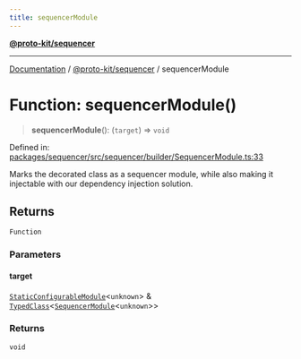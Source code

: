 ```yaml
---
title: sequencerModule
---
```


[**@proto-kit/sequencer**](../README.md)

***

[Documentation](../../../README.md) / [@proto-kit/sequencer](../README.md) / sequencerModule

# Function: sequencerModule()

> **sequencerModule**(): (`target`) => `void`

Defined in: [packages/sequencer/src/sequencer/builder/SequencerModule.ts:33](https://github.com/proto-kit/framework/blob/b953c754e500c62f01fbbd6d09adfb2f5577269d/packages/sequencer/src/sequencer/builder/SequencerModule.ts#L33)

Marks the decorated class as a sequencer module, while also
making it injectable with our dependency injection solution.

## Returns

`Function`

### Parameters

#### target

[`StaticConfigurableModule`](../../common/interfaces/StaticConfigurableModule.md)\<`unknown`\> & [`TypedClass`](../type-aliases/TypedClass.md)\<[`SequencerModule`](../classes/SequencerModule.md)\<`unknown`\>\>

### Returns

`void`
